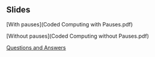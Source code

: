 ## Slides

[With pauses](Coded Computing with Pauses.pdf)

[Without pauses](Coded Computing without Pauses.pdf)

[Questions and Answers](QnA.pdf)